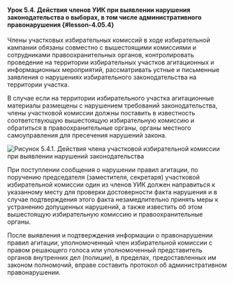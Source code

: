 #### Урок 5.4. Действия членов УИК при выявлении нарушения законодательства о выборах, в том числе административного правонарушения {#lesson-4.05.4}

Члены участковых избирательных комиссий в ходе избирательной кампании обязаны совместно с вышестоящими комиссиями и сотрудниками правоохранительных органов, контролировать проведение на территории избирательных участков агитационных и информационных мероприятий, рассматривать устные и письменные заявления о нарушениях избирательного законодательства на территории участка.

В случае если на территории избирательного участка агитационные материалы размещены с нарушением требований законодательства, члены участковой комиссии должны поставить в известность соответствующую вышестоящую избирательную комиссию и обратиться в правоохранительные органы, органы местного самоуправления для пресечения нарушений закона.

![Рисунок 5.4.1. Действия члена участковой избирательной комиссии при выявлении нарушений законодательства ](./4.05.4.1.png)

При поступлении сообщения о нарушении правил агитации, по поручению председателя (заместителя, секретаря) участковой избирательной комиссии один из членов УИК должен направиться к указанному месту для проверки достоверности факта нарушения и в случае подтверждения этого факта незамедлительно принять меры к устранению допущенных нарушений, а также известить об этом вышестоящую избирательную комиссию и правоохранительные органы.

После выявления и подтверждения информации о правонарушении правил агитации, уполномоченный член избирательной комиссии с правом решающего голоса или уполномоченный представитель органов внутренних дел (полиции), в пределах, предоставленных им законом полномочий, вправе составить протокол об административном правонарушении.
